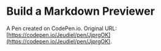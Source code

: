 # Build a Markdown Previewer

A Pen created on CodePen.io. Original URL: [https://codepen.io/Jeudiel/pen/JjprgOK](https://codepen.io/Jeudiel/pen/JjprgOK).

